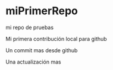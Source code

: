 # miPrimerRepo
mi repo de pruebas

Mi primera contribución local para github

Un commit mas desde github

Una actualización mas
